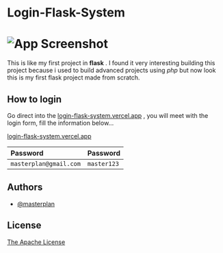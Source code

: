 # Login-Flask-System
###
# ![App Screenshot](https://komarev.com/ghpvc/?username=reprogamaco&label=Viewed&color=FF033E&style=flat)


This is like my first project in **flask** . I found it very interesting building this project because i used to build advanced projects using *php* but now look this is my first flask project made from scratch.


## How to login

Go direct into the  [login-flask-system.vercel.app](https://login-flask-system.vercel.app) , you will meet with the login form, fill the information below...


 [login-flask-system.vercel.app](https://login-flask-system.vercel.app)
 
| Password | Password     |
| :-------- | :------- | 
| `masterplan@gmail.com` | `master123` |

##



## Authors

- [@masterplan](https://twitter.com/reprogamaco)






## License

[The Apache License](https://www.apache.org/licenses/LICENSE-2.0)

